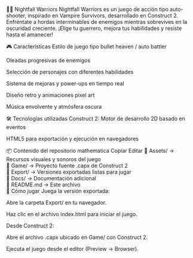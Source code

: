 🧛‍♂️ Nightfall Warriors
Nightfall Warriors es un juego de acción tipo auto-shooter, inspirado en Vampire Survivors, desarrollado en Construct 2. Enfréntate a hordas interminables de enemigos mientras sobrevives en la oscuridad creciente. ¡Elige tu guerrero, mejora tus habilidades y resiste hasta el amanecer!

🎮 Características
Estilo de juego tipo bullet heaven / auto battler

Oleadas progresivas de enemigos

Selección de personajes con diferentes habilidades

Sistema de mejoras y power-ups en tiempo real

Diseño retro y animaciones pixel art

Música envolvente y atmósfera oscura

🛠️ Tecnologías utilizadas
Construct 2: Motor de desarrollo 2D basado en eventos

HTML5 para exportación y ejecución en navegadores

📦 Contenido del repositorio
mathematica
Copiar
Editar
📁 Assets/         → Recursos visuales y sonoros del juego  
📁 Game/           → Proyecto fuente .capx de Construct 2  
📁 Export/         → Versiones exportadas listas para jugar  
📁 Docs/           → Documentación adicional  
📄 README.md       → Este archivo  
🚀 Cómo jugar
Juega la versión exportada:

Abre la carpeta Export/ en tu navegador.

Haz clic en el archivo index.html para iniciar el juego.

Desde Construct 2:

Abre el archivo .capx ubicado en Game/ con Construct 2.

Ejecuta el juego desde el editor (Preview → Browser).